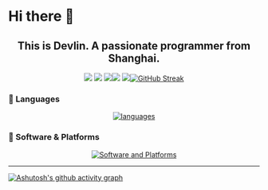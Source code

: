 # Hi there 👋

<h2 align='center'>This is Devlin. A passionate programmer from Shanghai.</h2>

<div align="center">
  
![](http://github-profile-summary-cards.vercel.app/api/cards/profile-details?username=Gerard-Devlin&theme=discord_old_blurple)
![](http://github-profile-summary-cards.vercel.app/api/cards/repos-per-language?username=Gerard-Devlin&theme=discord_old_blurple)
![](http://github-profile-summary-cards.vercel.app/api/cards/most-commit-language?username=Gerard-Devlin&theme=discord_old_blurple)![](http://github-profile-summary-cards.vercel.app/api/cards/stats?username=Gerard-Devlin&theme=discord_old_blurple)
![](http://github-profile-summary-cards.vercel.app/api/cards/productive-time?username=Gerard-Devlin&theme=discord_old_blurple&utcOffset=8)[![GitHub Streak](https://github-readme-streak-stats.herokuapp.com?user=Gerard-Devlin&theme=calm-pink&file=fb4362&currStreakNum=fb4362&currStreakLabel=fb4362&hide_border=true)](https://git.io/streak-stats)
</div>


### 📌 Languages
<div align="center">
  
  [![languages](https://skillicons.dev/icons?i=js,html,css,js,python,c,cpp,latex,py,java,linux,django,mysql,md)](https://skillicons.dev)
</div>


### 🧭 Software & Platforms
<div align="center">
  
  [![Software and Platforms](https://skillicons.dev/icons?i=clion,idea,vscode,pycharm,ps,ae,pr,stackoverflow,git)](https://skillicons.dev)
</div>


---

[![Ashutosh's github activity graph](https://github-readme-activity-graph.vercel.app/graph?username=Gerard-Devlin&theme=github)](https://github.com/ashutosh00710/github-readme-activity-graph)

